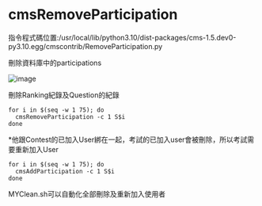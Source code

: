 # cmsRemoveParticipation  
  
指令程式碼位置:/usr/local/lib/python3.10/dist-packages/cms-1.5.dev0-py3.10.egg/cmscontrib/RemoveParticipation.py  
  
刪除資料庫中的participations 
  
![image](https://github.com/user-attachments/assets/a4de4aef-f2e6-478d-8ace-14a1d82ba3bc) 
  
刪除Ranking紀錄及Question的紀錄  
  
```
for i in $(seq -w 1 75); do
  cmsRemoveParticipation -c 1 S$i
done
```
*他跟Contest的已加入User綁在一起，考試的已加入user會被刪除，所以考試需要重新加入User  
```
for i in $(seq -w 1 75); do
  cmsAddParticipation -c 1 S$i
done
```
MYClean.sh可以自動化全部刪除及重新加入使用者  
